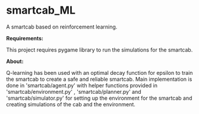 # smartcab_ML
A smartcab based on reinforcement learning.

**Requirements:**

This project requires pygame library to run the simulations for the smartcab.

**About:**

Q-learning has been used with an optimal decay function for epsilon to train the smartcab to create a safe and reliable smartcab. Main implementation is done in 'smartcab/agent.py' with helper functions provided in 'smartcab/environment.py' , 'smartcab/planner.py' and 'smartcab/simulator.py' for setting up the environment for the smartcab and creating simulations of the cab and the environment.
